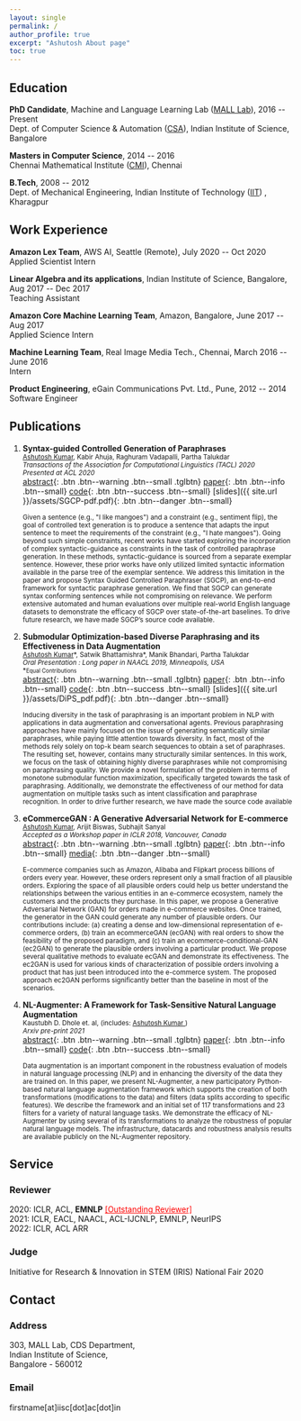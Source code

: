 ```yaml
---
layout: single
permalink: /
author_profile: true
excerpt: "Ashutosh About page"
toc: true
---
```

## Education

**PhD Candidate**, Machine and Language Learning Lab ([MALL Lab](http://malllabiisc.github.io/)), 2016 -- Present <br>
Dept. of Computer Science & Automation ([CSA](https://www.csa.iisc.ac.in/)), Indian Institute of Science, Bangalore

**Masters in Computer Science**, 2014 -- 2016 <br>
Chennai Mathematical Institute ([CMI](https://www.cmi.ac.in/)), Chennai

**B.Tech**, 2008 -- 2012 <br>
Dept. of Mechanical Engineering, Indian Institute of Technology ([IIT](http://www.iitkgp.ac.in)) , Kharagpur


## Work Experience

**Amazon Lex Team**, AWS AI, Seattle (Remote), July 2020 -- Oct 2020 <br>
Applied Scientist Intern


**Linear Algebra and its applications**, Indian Institute of Science, Bangalore, Aug 2017 -- Dec 2017 <br>
Teaching Assistant

**Amazon Core Machine Learning Team**, Amazon, Bangalore, June 2017 -- Aug 2017 <br>
Applied Science Intern

**Machine Learning Team**, Real Image Media Tech., Chennai, March 2016 -- June 2016 <br>
Intern

**Product Engineering**, eGain Communications Pvt. Ltd., Pune, 2012 -- 2014 <br>
Software Engineer

## Publications

1. **Syntax-guided Controlled Generation of Paraphrases** 
    <br>
    <small>
    <u>Ashutosh Kumar</u>, Kabir Ahuja, Raghuram Vadapalli, Partha Talukdar <br>
    *Transactions of the Association for Computational Linguistics (TACL) 2020* <br>
    *Presented at ACL 2020* <br>
    </small>
    [abstract](#sgcpabstract){: .btn .btn--warning .btn--small .tglbtn}
    [paper](https://arxiv.org/pdf/2005.08417.pdf){: .btn .btn--info .btn--small}
    [code](https://github.com/malllabiisc/SGCP){: .btn .btn--success .btn--small}
    [slides]({{ site.url }}/assets/SGCP-pdf.pdf){: .btn .btn--danger .btn--small}
    <div class="collapse-box" id="sgcpabstract">
    <small>
        Given a sentence (e.g., "I like mangoes") and a constraint (e.g., sentiment flip), the goal of controlled text generation is to produce a sentence that adapts the input sentence to meet the requirements of the constraint (e.g., "I hate mangoes"). Going beyond such simple constraints, recent works have started exploring the incorporation of complex syntactic-guidance as constraints in the task of controlled paraphrase generation. In these methods, syntactic-guidance is sourced from a separate exemplar sentence. However, these prior works have only utilized limited syntactic information available in the parse tree of the exemplar sentence. We address this limitation in the paper and propose Syntax Guided Controlled Paraphraser (SGCP), an end-to-end framework for syntactic paraphrase generation. We find that SGCP can generate syntax conforming sentences while not compromising on relevance. We perform extensive automated and human evaluations over multiple real-world English language datasets to demonstrate the efficacy of SGCP over state-of-the-art baselines. To drive future research, we have made SGCP’s source code available.
    </small>
    </div>

2. **Submodular Optimization-based Diverse Paraphrasing and its Effectiveness in Data Augmentation** 
    <br>
    <small>
    <u>Ashutosh Kumar</u>&#42;, Satwik Bhattamishra&#42;, Manik Bhandari, Partha Talukdar <br>
    *Oral Presentation : Long paper in NAACL 2019, Minneapolis, USA* <br>
    &#42;<small>Equal Contributions</small><br>
    </small>
    [abstract](#dipsabstract){: .btn .btn--warning .btn--small .tglbtn}
    [paper](https://www.aclweb.org/anthology/N19-1363){: .btn .btn--info .btn--small}
    [code](https://github.com/malllabiisc/DiPS){: .btn .btn--success .btn--small}
    [slides]({{ site.url }}/assets/DiPS_pdf.pdf){: .btn .btn--danger .btn--small}
    <div class="collapse-box" id="dipsabstract">
    <small>
    Inducing diversity in the task of paraphrasing is an important problem in NLP with applications in data augmentation and conversational agents. Previous paraphrasing approaches have mainly focused on the issue of generating semantically similar paraphrases, while paying little attention towards diversity.  In fact, most of the methods rely solely on top-k beam search sequences to obtain a set of paraphrases. The resulting set, however, contains many structurally similar sentences. In this work, we focus on the task of obtaining highly diverse paraphrases while not compromising on paraphrasing quality. We provide a novel formulation of the problem in terms of monotone submodular function maximization, specifically targeted towards the task of paraphrasing. Additionally, we demonstrate the effectiveness of our method for data augmentation on multiple tasks such as intent classification and paraphrase recognition. In order to drive further research, we have made the source code available
    </small>
    </div>

3. **eCommerceGAN : A Generative Adversarial Network for E-commerce** 
    <br>
    <small>
    <u>Ashutosh Kumar</u>, Arijit Biswas, Subhajit Sanyal <br>
    *Accepted as a Workshop paper in ICLR 2018, Vancouver, Canada*<br>
    </small>
    [abstract](#ecganabstract){: .btn .btn--warning .btn--small .tglbtn}
    [paper](https://arxiv.org/pdf/1801.03244.pdf){: .btn .btn--info .btn--small}
    [media](https://www.technologyreview.com/f/610016/dueling-ais-dream-up-new-online-shopping-patterns-for-amazon/){: .btn .btn--danger .btn--small}
    <div class="collapse-box" id="ecganabstract">
    <small>
        E-commerce companies such as Amazon, Alibaba and Flipkart process billions of orders every year. However, these orders represent only a small fraction of all plausible orders. Exploring the space of all plausible orders could help us better understand the relationships between the various entities in an e-commerce ecosystem, namely the customers and the products they purchase. In this paper, we propose a Generative Adversarial Network (GAN) for orders made in e-commerce websites. Once trained, the generator in the GAN could generate any number of plausible orders. Our contributions include: (a) creating a dense and low-dimensional representation of e-commerce orders, (b) train an ecommerceGAN (ecGAN) with real orders to show the feasibility of the proposed paradigm, and (c) train an ecommerce-conditional-GAN (ec2GAN) to generate the plausible orders involving a particular product. We propose several qualitative methods to evaluate ecGAN and demonstrate its effectiveness. The ec2GAN is used for various kinds of characterization of possible orders involving a product that has just been introduced into the e-commerce system. The proposed approach ec2GAN performs significantly better than the baseline in most of the scenarios.
    </small>
    </div>

4. **NL-Augmenter: A Framework for Task-Sensitive Natural Language Augmentation** 
    <br>
    <small>
    Kaustubh D. Dhole et. al, (includes: <u> Ashutosh Kumar </u>)<br>
    *Arxiv pre-print 2021*<br>
    </small>
    [abstract](#nlaugmenter){: .btn .btn--warning .btn--small .tglbtn}
    [paper](https://arxiv.org/abs/2112.02721){: .btn .btn--info .btn--small}
    [code](https://github.com/GEM-benchmark/NL-Augmenter){: .btn .btn--success .btn--small}
     <div class="collapse-box" id="nlaugmenter">
     <small>
        Data augmentation is an important component in the robustness evaluation of models in natural language processing (NLP) and in enhancing the diversity of the data they are trained on. In this paper, we present NL-Augmenter, a new participatory Python-based natural language augmentation framework which supports the creation of both transformations (modifications to the data) and filters (data splits according to specific features). We describe the framework and an initial set of 117 transformations and 23 filters for a variety of natural language tasks. We demonstrate the efficacy of NL-Augmenter by using several of its transformations to analyze the robustness of popular natural language models. The infrastructure, datacards and robustness analysis results are available publicly on the NL-Augmenter repository.
    </small>
    </div>

## Service

### Reviewer
<p>2020: ICLR, ACL, <strong>EMNLP</strong> <a href='https://www.aclweb.org/anthology/2020.emnlp-main.0.pdf' style="color:red;" target="_blank">[Outstanding Reviewer]</a>
<br>2021: ICLR, EACL, NAACL, ACL-IJCNLP, EMNLP, NeurIPS
<br>2022: ICLR, ACL ARR</p>

### Judge
<p>Initiative for Research & Innovation in STEM (IRIS) National Fair 2020</p>


## Contact

<h3>Address</h3>
<p>303, MALL Lab, CDS Department, <br>
Indian Institute of Science, <br>
Bangalore - 560012 <p>

<h3>Email</h3>
<p>firstname[at]iisc[dot]ac[dot]in</p>
